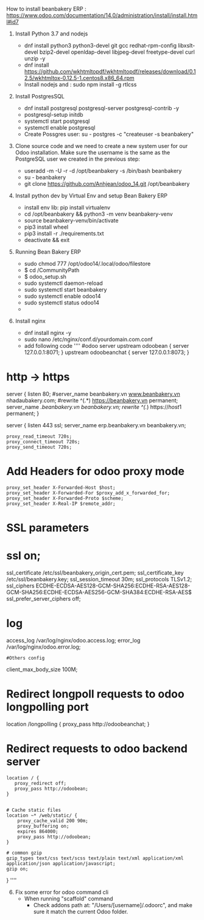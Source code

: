 How to install beanbakery ERP : https://www.odoo.com/documentation/14.0/administration/install/install.html#id7
1. Install Python 3.7 and nodejs
    - dnf install python3 python3-devel git gcc redhat-rpm-config libxslt-devel bzip2-devel openldap-devel libjpeg-devel freetype-devel curl unzip -y
    - dnf install https://github.com/wkhtmltopdf/wkhtmltopdf/releases/download/0.12.5/wkhtmltox-0.12.5-1.centos8.x86_64.rpm
    -  Install nodejs and : sudo npm install -g rtlcss
2. Install PostgresSQL
    - dnf install postgresql postgresql-server postgresql-contrib -y
    - postgresql-setup initdb
    - systemctl start postgresql
    - systemctl enable postgresql
    - Create Possgres user: su - postgres -c "createuser -s beanbakery"
3. Clone source code and we need to create a new system user for our Odoo installation. Make sure the username is the same as the PostgreSQL user we created in the previous step:
    - useradd -m -U -r -d /opt/beanbakery -s /bin/bash beanbakery
    - su - beanbakery
    - git clone https://github.com/Anhjean/odoo_14.git /opt/beanbakery
4. Install python dev by Virtual Env and setup Bean Bakery ERP
    - install env lib: pip install virtualenv
    - cd /opt/beanbakery && python3 -m venv beanbakery-venv
    - source beanbakery-venv/bin/activate
    - pip3 install wheel
    - pip3 install -r ./requirements.txt
    - deactivate && exit
4. Running Bean Bakery ERP
    - sudo chmod 777 /opt/odoo14/.local/odoo/filestore
    - $ cd /CommunityPath
    - $ odoo_setup.sh
    - sudo systemctl daemon-reload
    - sudo systemctl start beanbakery
    - sudo systemctl enable odoo14
    - sudo systemctl status odoo14
    -

5. Install nginx
    - dnf install nginx -y
    - sudo nano /etc/nginx/conf.d/yourdomain.com.conf
    - add following code
    ''''
        #odoo server
upstream odoobean {
  server 127.0.0.1:8071;
}
upstream odoobeanchat {
  server 127.0.0.1:8073;
}

# http -> https
server {
  listen 80;
  #server_name beanbakery.vn www.beanbakery.vn nhadaubakery.com;
  #rewrite ^(.*) https://beanbakery.vn permanent;
  server_name *.beanbakery.vn beanbakery.vn;
  rewrite ^(.*) https://$host$1 permanent;
}


server {
  listen 443 ssl;
  server_name erp.beanbakery.vn beanbakery.vn;

    proxy_read_timeout 720s;
    proxy_connect_timeout 720s;
    proxy_send_timeout 720s;

# Add Headers for odoo proxy mode
    proxy_set_header X-Forwarded-Host $host;
    proxy_set_header X-Forwarded-For $proxy_add_x_forwarded_for;
    proxy_set_header X-Forwarded-Proto $scheme;
    proxy_set_header X-Real-IP $remote_addr;

  # SSL parameters
  # ssl on;
  ssl_certificate /etc/ssl/beanbakery_origin_cert.pem;
  ssl_certificate_key /etc/ssl/beanbakery.key;
  ssl_session_timeout 30m;
  ssl_protocols TLSv1.2;
  ssl_ciphers ECDHE-ECDSA-AES128-GCM-SHA256:ECDHE-RSA-AES128-GCM-SHA256:ECDHE-ECDSA-AES256-GCM-SHA384:ECDHE-RSA-AES$
  ssl_prefer_server_ciphers off;

  # log
  access_log /var/log/nginx/odoo.access.log;
  error_log /var/log/nginx/odoo.error.log;

    #Others config
  client_max_body_size 100M;

  # Redirect longpoll requests to odoo longpolling port
  location /longpolling {
    proxy_pass http://odoobeanchat;
  }

  # Redirect requests to odoo backend server
    location / {
       proxy_redirect off;
       proxy_pass http://odoobean;
    }


    # Cache static files
    location ~* /web/static/ {
        proxy_cache_valid 200 90m;
        proxy_buffering on;
        expires 864000;
        proxy_pass http://odoobean;
    }
    
    # common gzip
    gzip_types text/css text/scss text/plain text/xml application/xml application/json application/javascript;
    gzip on;
}
    ''''

6. Fix some error for odoo command cli
    - When running "scaffold" command
      - Check addons path at: "/Users/[username]/.odoorc", and make sure it match the current Odoo folder.